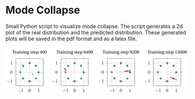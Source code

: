 # Mode Collapse

Small Python script to visualize mode collapse. The script generates a 2d plot of the real distribution and the predicted distribution.
These generated plots will be saved in the pdf format and as a latex file.

![plot](mode_collapse_example.PNG "plot")
